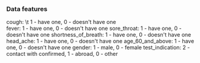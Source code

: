 ### Data features
cough:           \t       1 - have one, 0 - doesn't have one \
fever:                  1 - have one, 0 - doesn't have one
sore_throat:            1 - have one, 0 - doesn't have one
shortness_of_breath:    1 - have one, 0 - doesn't have one
head_ache:              1 - have one, 0 - doesn't have one
age_60_and_above:       1 - have one, 0 - doesn't have one
gender:                 1 - male, 0 - female
test_indication:        2 - contact with confirmed, 1 - abroad, 0 - other

